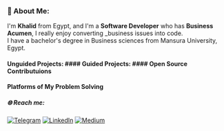 ### 💫 About Me:
I'm **Khalid** from Egypt, and I'm a **Software Developer** who has **Business Acumen**, I really enjoy converting _business issues into code. <br>I have a bachelor's degree in Business sciences from Mansura University, Egypt. 


#### Unguided Projects:                               #### Guided Projects:                                #### Open Source Contributuions 







#### Platforms of My Problem Solving 
##### 🌐 **Reach me**:
[![Telegram](https://img.shields.io/badge/Telegram-2CA5E0?style=for-the-badge&logo=telegram&logoColor=white)](https://t.me/Khouailid)
[![LinkedIn](https://img.shields.io/badge/LinkedIn-%230077B5.svg?logo=linkedin&logoColor=white)](https://linkedin.com/in/khaldmaher) [![Medium](https://img.shields.io/badge/Medium-12100E?logo=medium&logoColor=white)](https://medium.com/@khaldmaher)


